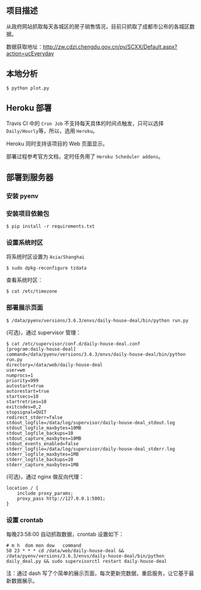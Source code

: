 ## 项目描述

从政府网站抓取每天各城区的房子销售情况，目前只抓取了成都市公布的各城区数据。

数据获取地址：http://zw.cdzj.chengdu.gov.cn/py/SCXX/Default.aspx?action=ucEveryday

## 本地分析

    $ python plot.py

## Heroku 部署

Travis CI 中的 `Cron Job` 不支持每天具体的时间点触发，只可以选择 `Daily/Hourly`等，所以，选用 `Heroku`。

Heroku 同时支持该项目的 Web 页面显示。

部署过程参考官方文档，定时任务用了 `Heroku Scheduler addons`。

## 部署到服务器

### 安装 pyenv

### 安装项目依赖包

    $ pip install -r requirements.txt

### 设置系统时区

将系统时区设置为 `Asia/Shanghai`

    $ sudo dpkg-reconfigure tzdata

查看系统时区：

    $ cat /etc/timezone

### 部署展示页面

    $ /data/pyenv/versions/3.6.3/envs/daily-house-deal/bin/python run.py

(可选)，通过 supervisor 管理：

    $ cat /etc/supervisor/conf.d/daily-house-deal.conf
    [program:daily-house-deal]
    command=/data/pyenv/versions/3.6.3/envs/daily-house-deal/bin/python run.py
    directory=/data/web/daily-house-deal
    user=wm
    numprocs=1
    priority=999
    autostart=true
    autorestart=true
    startsecs=10
    startretries=10
    exitcodes=0,2
    stopsignal=QUIT
    redirect_stderr=false
    stdout_logfile=/data/log/supervisor/daily-house-deal_stdout.log
    stdout_logfile_maxbytes=10MB
    stdout_logfile_backups=10
    stdout_capture_maxbytes=10MB
    stdout_events_enabled=false
    stderr_logfile=/data/log/supervisor/daily-house-deal_stderr.log
    stderr_logfile_maxbytes=1MB
    stderr_logfile_backups=10
    stderr_capture_maxbytes=1MB

(可选)，通过 nginx 做反向代理：

    location / {
        include proxy_params;
        proxy_pass http://127.0.0.1:5001;
    }

### 设置 crontab

每晚23:58:00 自动抓取数据，crontab 设置如下：

    # m h  dom mon dow   command
    50 23 * * * cd /data/web/daily-house-deal && /data/pyenv/versions/3.6.3/envs/daily-house-deal/bin/python daily_deal.py && sudo supervisorctl restart daily-house-deal

注：通过 dash 写了个简单的展示页面，每次更新完数据，重启服务，让它基于最新数据展示。
